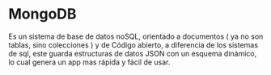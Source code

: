 # MongoDB

Es un sistema de base de datos noSQL, orientado a documentos ( ya no son tablas, sino colecciones ) y de Código abierto, a diferencia de los sistemas de sql, este guarda estructuras de datos JSON con un esquema dinámico, lo cual genera un app mas rápida y fácil de usar.


